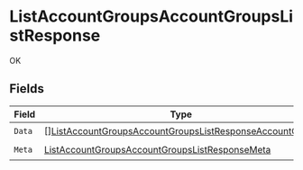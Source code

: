# ListAccountGroupsAccountGroupsListResponse

OK


## Fields

| Field                                                                                                                                         | Type                                                                                                                                          | Required                                                                                                                                      | Description                                                                                                                                   |
| --------------------------------------------------------------------------------------------------------------------------------------------- | --------------------------------------------------------------------------------------------------------------------------------------------- | --------------------------------------------------------------------------------------------------------------------------------------------- | --------------------------------------------------------------------------------------------------------------------------------------------- |
| `Data`                                                                                                                                        | [][ListAccountGroupsAccountGroupsListResponseAccountGroup](../../models/operations/listaccountgroupsaccountgroupslistresponseaccountgroup.md) | :heavy_check_mark:                                                                                                                            | N/A                                                                                                                                           |
| `Meta`                                                                                                                                        | [ListAccountGroupsAccountGroupsListResponseMeta](../../models/operations/listaccountgroupsaccountgroupslistresponsemeta.md)                   | :heavy_check_mark:                                                                                                                            | N/A                                                                                                                                           |